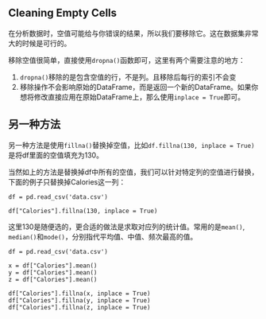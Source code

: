 ## Cleaning Empty Cells

在分析数据时，空值可能给与你错误的结果，所以我们要移除它。这在数据集非常大的时候是可行的。

移除空值很简单，直接使用`dropna()`函数即可，这里有两个需要注意的地方：

1. `dropna()`移除的是包含空值的行，不是列。且移除后每行的索引不会变
2. 移除操作不会影响原始的DataFrame，而是返回一个新的DataFrame。如果你想将修改直接应用在原始DataFrame上，那么使用`inplace = True`即可。

## 另一种方法

另一种方法是使用`fillna()`替换掉空值，比如`df.fillna(130, inplace = True)`是将df里面的空值填充为130。

当然如上的方法是替换掉df中所有的空值，我们可以针对特定列的空值进行替换，下面的例子只替换掉Calories这一列：

```
df = pd.read_csv('data.csv')

df["Calories"].fillna(130, inplace = True)
```

这里130是随便选的，更合适的做法是求取对应列的统计值。常用的是`mean()`, `median()`和`mode()`，分别指代平均值、中值、频次最高的值。

```
df = pd.read_csv('data.csv')

x = df["Calories"].mean()
y = df["Calories"].mean()
z = df["Calories"].mean()

df["Calories"].fillna(x, inplace = True)
df["Calories"].fillna(y, inplace = True)
df["Calories"].fillna(z, inplace = True)
```
